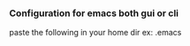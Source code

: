 <h3>Configuration for emacs both gui or cli</h3>
<p>paste the following in your home dir ex: .emacs</p>
